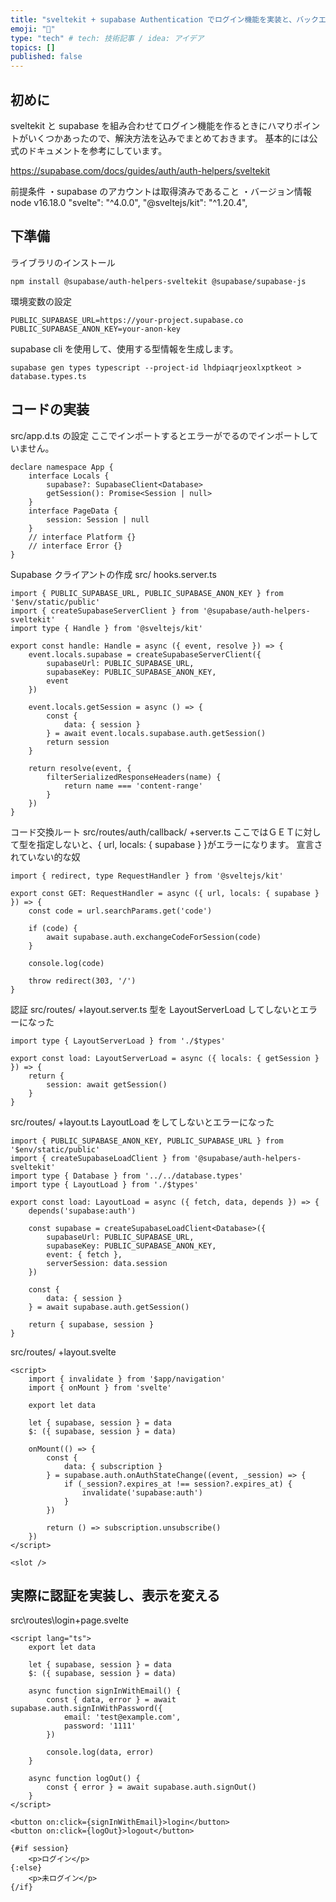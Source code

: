 ```yaml
---
title: "sveltekit + supabase Authentication でログイン機能を実装と、バックエンドでアクセストークンを検証する"
emoji: "🙆"
type: "tech" # tech: 技術記事 / idea: アイデア
topics: []
published: false
---
```


<!-- https://zenn.dev/keitakn/scraps/3fd37cb11321c2 -->

## 初めに

sveltekit と supabase を組み合わせてログイン機能を作るときにハマりポイントがいくつかあったので、解決方法を込みでまとめておきます。
基本的には公式のドキュメントを参考にしています。

https://supabase.com/docs/guides/auth/auth-helpers/sveltekit

前提条件
・supabase のアカウントは取得済みであること
・バージョン情報
node v16.18.0
"svelte": "^4.0.0",
"@sveltejs/kit": "^1.20.4",

## 下準備

ライブラリのインストール

```
npm install @supabase/auth-helpers-sveltekit @supabase/supabase-js
```

環境変数の設定

```
PUBLIC_SUPABASE_URL=https://your-project.supabase.co
PUBLIC_SUPABASE_ANON_KEY=your-anon-key

```

supabase cli を使用して、使用する型情報を生成します。

```
supabase gen types typescript --project-id lhdpiaqrjeoxlxptkeot > database.types.ts
```

## コードの実装

src/app.d.ts の設定
ここでインポートするとエラーがでるのでインポートしていません。

```
declare namespace App {
	interface Locals {
		supabase?: SupabaseClient<Database>
		getSession(): Promise<Session | null>
	}
	interface PageData {
		session: Session | null
	}
	// interface Platform {}
	// interface Error {}
}

```

Supabase クライアントの作成
src/ hooks.server.ts

```
import { PUBLIC_SUPABASE_URL, PUBLIC_SUPABASE_ANON_KEY } from '$env/static/public'
import { createSupabaseServerClient } from '@supabase/auth-helpers-sveltekit'
import type { Handle } from '@sveltejs/kit'

export const handle: Handle = async ({ event, resolve }) => {
	event.locals.supabase = createSupabaseServerClient({
		supabaseUrl: PUBLIC_SUPABASE_URL,
		supabaseKey: PUBLIC_SUPABASE_ANON_KEY,
		event
	})

	event.locals.getSession = async () => {
		const {
			data: { session }
		} = await event.locals.supabase.auth.getSession()
		return session
	}

	return resolve(event, {
		filterSerializedResponseHeaders(name) {
			return name === 'content-range'
		}
	})
}

```

コード交換ルート
src/routes/auth/callback/ +server.ts
ここではＧＥＴに対して型を指定しないと、{ url, locals: { supabase } }がエラーになります。
宣言されていない的な奴

```
import { redirect, type RequestHandler } from '@sveltejs/kit'

export const GET: RequestHandler = async ({ url, locals: { supabase } }) => {
	const code = url.searchParams.get('code')

	if (code) {
		await supabase.auth.exchangeCodeForSession(code)
	}

	console.log(code)

	throw redirect(303, '/')
}

```

認証
src/routes/ +layout.server.ts
型を LayoutServerLoad してしないとエラーになった

```
import type { LayoutServerLoad } from './$types'

export const load: LayoutServerLoad = async ({ locals: { getSession } }) => {
	return {
		session: await getSession()
	}
}

```

src/routes/ +layout.ts
LayoutLoad をしてしないとエラーになった

```
import { PUBLIC_SUPABASE_ANON_KEY, PUBLIC_SUPABASE_URL } from '$env/static/public'
import { createSupabaseLoadClient } from '@supabase/auth-helpers-sveltekit'
import type { Database } from '../../database.types'
import type { LayoutLoad } from './$types'

export const load: LayoutLoad = async ({ fetch, data, depends }) => {
	depends('supabase:auth')

	const supabase = createSupabaseLoadClient<Database>({
		supabaseUrl: PUBLIC_SUPABASE_URL,
		supabaseKey: PUBLIC_SUPABASE_ANON_KEY,
		event: { fetch },
		serverSession: data.session
	})

	const {
		data: { session }
	} = await supabase.auth.getSession()

	return { supabase, session }
}
```

src/routes/ +layout.svelte

```
<script>
	import { invalidate } from '$app/navigation'
	import { onMount } from 'svelte'

	export let data

	let { supabase, session } = data
	$: ({ supabase, session } = data)

	onMount(() => {
		const {
			data: { subscription }
		} = supabase.auth.onAuthStateChange((event, _session) => {
			if (_session?.expires_at !== session?.expires_at) {
				invalidate('supabase:auth')
			}
		})

		return () => subscription.unsubscribe()
	})
</script>

<slot />
```

## 実際に認証を実装し、表示を変える

src\routes\login\+page.svelte

```
<script lang="ts">
	export let data

	let { supabase, session } = data
	$: ({ supabase, session } = data)

	async function signInWithEmail() {
		const { data, error } = await supabase.auth.signInWithPassword({
			email: 'test@example.com',
			password: '1111'
		})

		console.log(data, error)
	}

	async function logOut() {
		const { error } = await supabase.auth.signOut()
	}
</script>

<button on:click={signInWithEmail}>login</button>
<button on:click={logOut}>logout</button>

{#if session}
	<p>ログイン</p>
{:else}
	<p>未ログイン</p>
{/if}

```
